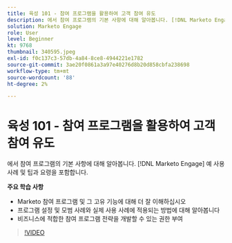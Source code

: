 ```yaml
---
title: 육성 101 - 참여 프로그램을 활용하여 고객 참여 유도
description: 에서 참여 프로그램의 기본 사항에 대해 알아봅니다. [!DNL Marketo Engage] 예 사용 사례 및 팁과 요령을 포함합니다.
solution: Marketo Engage
role: User
level: Beginner
kt: 9768
thumbnail: 340595.jpeg
exl-id: f0c137c3-57db-4a84-8ce8-4944221e1782
source-git-commit: 3ae20f0861a3a97e40276d8b20d858cbfa238698
workflow-type: tm+mt
source-wordcount: '88'
ht-degree: 2%

---
```


# 육성 101 - 참여 프로그램을 활용하여 고객 참여 유도

에서 참여 프로그램의 기본 사항에 대해 알아봅니다. [!DNL Marketo Engage] 예 사용 사례 및 팁과 요령을 포함합니다.

**주요 학습 사항**

* Marketo 참여 프로그램 및 그 고유 기능에 대해 더 잘 이해하십시오
* 프로그램 설정 및 모범 사례와 실제 사용 사례에 적용되는 방법에 대해 알아봅니다
* 비즈니스에 적합한 참여 프로그램 전략을 개발할 수 있는 권한 부여

>[!VIDEO](https://video.tv.adobe.com/v/340595/?quality=12&learn=on)
